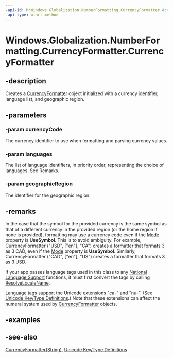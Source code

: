 ```yaml
---
-api-id: M:Windows.Globalization.NumberFormatting.CurrencyFormatter.#ctor(System.String,Windows.Foundation.Collections.IIterable{System.String},System.String)
-api-type: winrt method
---
```


<!-- Method syntax
public CurrencyFormatter(System.String currencyCode, Windows.Foundation.Collections.IIterable<System.String> languages, System.String geographicRegion)
-->

# Windows.Globalization.NumberFormatting.CurrencyFormatter.CurrencyFormatter

## -description

Creates a [CurrencyFormatter](currencyformatter.md) object initialized with a currency identifier, language list, and geographic region.

## -parameters

### -param currencyCode

The currency identifier to use when formatting and parsing currency values.

### -param languages

The list of language identifiers, in priority order, representing the choice of languages. See Remarks.

### -param geographicRegion

The identifier for the geographic region.

## -remarks

In the case that the symbol for the provided currency is the same symbol as that of a different currency in the provided region (or the home region if none is provided), formatting may use a currency code even if the [Mode](currencyformatter_mode.md) property is **UseSymbol**. This is to avoid ambiguity. For example, CurrencyFormatter ("USD", ["en"], "CA") creates a formatter that formats 3 as 3 CAD, even if the [Mode](currencyformatter_mode.md) property is **UseSymbol**. Similarly, CurrencyFormatter ("CAD", ["en"], "US") creates a formatter that formats 3 as 3 USD.

If your app passes language tags used in this class to any [National Language Support](/windows/desktop/Intl/national-language-support) functions, it must first convert the tags by calling [ResolveLocaleName](/windows/desktop/api/winnls/nf-winnls-resolvelocalename).

Language tags support the Unicode extensions "ca-" and "nu-". (See [Unicode Key/Type Definitions](https://www.unicode.org/reports/tr35/#Key_Type_Definitions).) Note that these extensions can affect the numeral system used by [CurrencyFormatter](currencyformatter.md) objects.

## -examples

## -see-also

[CurrencyFormatter(String)](currencyformatter_currencyformatter_290278668.md), [Unicode Key/Type Definitions](https://www.unicode.org/reports/tr35/#Key_Type_Definitions)
